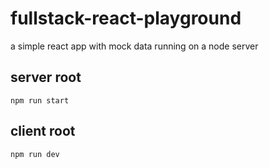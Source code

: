 # fullstack-react-playground
a simple react app with mock data running on a node server

## server root

```
npm run start
```

## client root

``` 
npm run dev
```